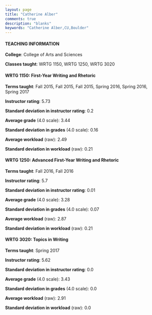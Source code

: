 ```yaml
---
layout: page
title: "Catherine Alber" 
comments: true
description: "blanks"
keywords: "Catherine Alber,CU,Boulder"
---
```

<head>
<script src="https://ajax.googleapis.com/ajax/libs/jquery/2.1.3/jquery.min.js"></script>
<script src="https://dl.dropboxusercontent.com/s/pc42nxpaw1ea4o9/highcharts.js?dl=0"></script>
<!-- <script src="../assets/js/highcharts.js"></script> -->
<style type="text/css">@font-face {
	font-family: "Bebas Neue";
	src: url(https://www.filehosting.org/file/details/544349/BebasNeue Regular.otf) format("opentype");
	}
	h1.Bebas { 
		font-family: "Bebas Neue", Verdana, Tahoma;
	}
</style>
</head>
	   
#### TEACHING INFORMATION

**College**: College of Arts and Sciences

**Classes taught**: WRTG 1150, WRTG 1250, WRTG 3020

#### WRTG 1150: First-Year Writing and Rhetoric

**Terms taught**: Fall 2015, Fall 2015, Fall 2015, Spring 2016, Spring 2016, Spring 2017

**Instructor rating**: 5.73

**Standard deviation in instructor rating**: 0.2

**Average grade** (4.0 scale): 3.44

**Standard deviation in grades** (4.0 scale): 0.16

**Average workload** (raw): 2.49

**Standard deviation in workload** (raw): 0.21

#### WRTG 1250: Advanced First-Year Writing and Rhetoric

**Terms taught**: Fall 2016, Fall 2016

**Instructor rating**: 5.7

**Standard deviation in instructor rating**: 0.01

**Average grade** (4.0 scale): 3.28

**Standard deviation in grades** (4.0 scale): 0.07

**Average workload** (raw): 2.87

**Standard deviation in workload** (raw): 0.21

#### WRTG 3020: Topics in Writing

**Terms taught**: Spring 2017

**Instructor rating**: 5.62

**Standard deviation in instructor rating**: 0.0

**Average grade** (4.0 scale): 3.43

**Standard deviation in grades** (4.0 scale): 0.0

**Average workload** (raw): 2.91

**Standard deviation in workload** (raw): 0.0

